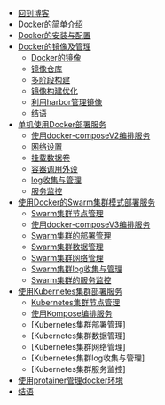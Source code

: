 * [回到博客](http://blog.hszofficial.site/)
* [Docker的简单介绍](README.md)
* [Docker的安装与配置](Docker的安装与配置.md)
* [Docker的镜像及管理](Docker的镜像及管理/README.md)
    * [Docker的镜像](Docker的镜像及管理/Docker的镜像.md)
    * [镜像仓库](Docker的镜像及管理/镜像仓库.md)
    * [多阶段构建](Docker的镜像及管理/多阶段构建.md)
    * [镜像构建优化](Docker的镜像及管理/镜像构建优化.md)
    * [利用harbor管理镜像](Docker的镜像及管理/利用harbor管理镜像.md)
    * [结语](Docker的镜像及管理/结语.md)
* [单机使用Docker部署服务](单机使用Docker部署服务/README.md)
    * [使用docker-composeV2编排服务](单机使用Docker部署服务/使用docker-composeV2编排服务.md)
    * [网络设置](单机使用Docker部署服务/网络设置.md)
    * [挂载数据卷](单机使用Docker部署服务/挂载数据卷.md)
    * [容器调用外设](单机使用Docker部署服务/容器调用外设.md)
    * [log收集与管理](单机使用Docker部署服务/log收集与管理.md)
    * [服务监控](单机使用Docker部署服务/服务监控.md)
* [使用Docker的Swarm集群模式部署服务](使用Docker的Swarm集群模式部署服务/README.md)
    * [Swarm集群节点管理](使用Docker的Swarm集群模式部署服务/Swarm集群节点管理.md)
    * [使用docker-composeV3编排服务](使用Docker的Swarm集群模式部署服务/使用docker-composeV3编排服务.md)
    * [Swarm集群的部署管理](使用Docker的Swarm集群模式部署服务/Swarm集群的部署管理.md)
    * [Swarm集群数据管理](使用Docker的Swarm集群模式部署服务/Swarm集群数据管理.md)
    * [Swarm集群网络管理](使用Docker的Swarm集群模式部署服务/Swarm集群网络管理.md)
    * [Swarm集群log收集与管理](使用Docker的Swarm集群模式部署服务/Swarm集群log收集与管理.md)
    * [Swarm集群的服务监控](使用Docker的Swarm集群模式部署服务/Swarm集群的服务监控.md)
* [使用Kubernetes集群部署服务](使用Kubernetes集群部署服务/README.md)
    * [Kubernetes集群节点管理](使用Kubernetes集群部署服务/Kubernetes集群节点管理.md)
    * [使用Kompose编排服务](使用Kubernetes集群部署服务/使用Kompose编排服务.md)
    * [Kubernetes集群部署管理]
    * [Kubernetes集群数据管理]
    * [Kubernetes集群网络管理]
    * [Kubernetes集群log收集与管理]
    * [Kubernetes集群服务监控]
* [使用protainer管理docker环境](使用Portainer管理Docker环境)
* [结语](结语.md)

